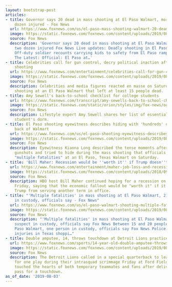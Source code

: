 ```yaml
---
layout: bootstrap-post
articles:
- title: Governor says 20 dead in mass shooting at El Paso Walmart, more than two
    dozen injured - Fox News
  url: https://www.foxnews.com/us/el-paso-mass-shooting-walmart-20-dead-suspect-in-custody
  image: https://static.foxnews.com/foxnews.com/content/uploads/2019/08/cielo-vista-mall-getty.jpg
  source: Fox News
  description: 'Governor says 20 dead in mass shooting at El Paso Walmart, more than
    two dozen injured Fox News Live updates: Deadly shooting in El Paso, Texas CNN
    Off-duty soldier recounts carrying kids to safety from El Paso rampage Reuters
    The Latest: Official: El Paso at…'
- title: Celebrities call for gun control, decry political inaction after El Paso
    shooting
  url: https://www.foxnews.com/entertainment/celebrities-call-for-gun-control-decry-political-inaction-after-el-paso-shooting
  image: https://static.foxnews.com/foxnews.com/content/uploads/2019/08/ELPasoshooting720.jpg
  source: Fox News
  description: Celebrities and media figures reacted en masse on Saturday after the
    shooting at an El Paso Walmart that left at least 15 people dead.
- title: Amy Sewell's back-to-school checklist for college students
  url: https://www.foxnews.com/transcript/amy-sewells-back-to-school-checklist-for-college-students
  image: https://static.foxnews.com/static/orion/styles/img/fox-news/og/og-fox-news.png
  source: Fox News
  description: Lifestyle expert Amy Sewell shares her list of essentials for every
    student's dorm.
- title: El Paso shooting eyewitness describes hiding with 'hundreds' of people in
    back of Walmart
  url: https://www.foxnews.com/us/el-paso-shooting-eyewitness-describes-hiding-with-hundreds-of-people-in-walmart
  image: https://static.foxnews.com/foxnews.com/content/uploads/2019/08/ElPasoshooting.jpg
  source: Fox News
  description: Eyewitness Kianna Long described the tense moments after she heard
    gunshots and tried to hide during the mass shooting that officials say resulted
    "multiple fatalities" at an El Paso, Texas Walmart on Saturday.
- title: 'Bill Maher: Recession would be ''worth it'' if Trump doesn''t get re-elected'
  url: https://www.foxnews.com/entertainment/maher-job-loss-and-recession-are-worth-it-if-it-means-trump-wont-get-re-elected
  image: https://static.foxnews.com/foxnews.com/content/uploads/2018/09/marr-trump-98877.jpg
  source: Fox News
  description: HBO host Bill Maher continued hoping for a recession on his show "Overtime"
    Friday, saying that the economic fallout would be "worth it" if it prevented President
    Trump from serving another term in office.
- title: "'Multiple fatalities' in mass shooting at El Paso Walmart, 21-year-old suspect
    in custody, officials say - Fox News"
  url: https://www.foxnews.com/us/el-paso-walmart-shooting-multiple-fatalities-suspect-in-custody
  image: https://static.foxnews.com/foxnews.com/content/uploads/2019/08/cielo-vista-mall-getty.jpg
  source: Fox News
  description: "'Multiple fatalities' in mass shooting at El Paso Walmart, 21-year-old
    suspect in custody, officials say Fox News Between 15 and 20 people shot at El
    Paso Walmart, one person in custody, officials say Fox News Police: Multiple deaths,
    injuries in Texas shoppi…"
- title: Double amputee, 14, throws touchdown at Detroit Lions practice
  url: https://www.foxnews.com/sports/14-year-old-double-amputee-throws-touchdown-at-lions-practice
  image: https://static.foxnews.com/foxnews.com/content/uploads/2019/08/AP19214831381749.jpg
  source: Fox News
  description: The Detroit Lions called in a special quarterback to lead the offense
    for one play during their intrasquad scrimmage Friday at Ford Field, where he
    touched the hearts of both temporary teammates and fans after delivering a perfect
    pass for a touchdown.
as_of_date: '2019-08-03'
---
```


